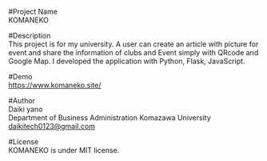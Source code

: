 

#Project Name<br>
KOMANEKO

#Description<br>
This project is for my university. 
A user can create an article with picture for event and share the information of clubs and Event simply with QRcode and Google Map. 
I developed the application with Python, Flask, JavaScript.

#Demo<br>
https://www.komaneko.site/

#Author<br>
Daiki yano<br>
Department of Business Administration Komazawa University<br>
daikitech0123@gmail.com<br>

#License<br>
KOMANEKO is under MIT license.
